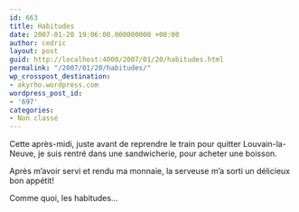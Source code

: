 ```yaml
---
id: 663
title: Habitudes
date: 2007-01-20 19:06:00.000000000 +00:00
author: cedric
layout: post
guid: http://localhost:4000/2007/01/20/habitudes.html
permalink: "/2007/01/20/habitudes/"
wp_crosspost_destination:
- akyrho.wordpress.com
wordpress_post_id:
- '697'
categories:
- Non classé
---
```

Cette après-midi, juste avant de reprendre le train pour quitter Louvain-la-Neuve, je suis rentré dans une sandwicherie, pour acheter une boisson.

Après m’avoir servi et rendu ma monnaie, la serveuse m’a sorti un délicieux bon appétit!

Comme quoi, les habitudes…